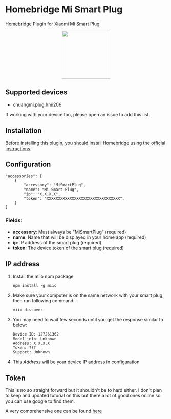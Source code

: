 # Homebridge Mi Smart Plug

[Homebridge](https://homebridge.io) Plugin for Xiaomi Mi Smart Plug
<p align="center">
<img src="https://github.com/szaboge/homebridge-mi-smart-plug/blob/main/assets/plug.png?raw=true" width="150">
</p>

## Supported devices
- chuangmi.plug.hmi206

If working with your device too, please open an issue to add this list.
## Installation

Before installing this plugin, you should install Homebridge using the [official instructions](https://github.com/homebridge/homebridge/wiki).
## Configuration

```
"accessories": [
    {
        "accessory": "MiSmartPlug",
        "name": "Mi Smart Plug",
        "ip": "X.X.X.X",
        "token": "XXXXXXXXXXXXXXXXXXXXXXXXXXXXXXXX",
    }
]
```

### Fields:
* **accessory**: Must always be "MiSmartPlug" (required)
* **name**: Name that will be displayed in your home app (required)
* **ip**: IP address of the smart plug (required)
* **token**: The device token of the smart plug (required)

## IP address

1. Install the miio npm package
    ```
    npm install -g miio
    ```
2. Make sure your computer is on the same network with your smart plug, then run following command.

   ```
   miio discover
   ```

3. You may need to wait few seconds until you get the response similar to below:

   ```
   Device ID: 127261362
   Model info: Unknown
   Address: X.X.X.X
   Token: ???
   Support: Unknown
   ```
4. This *Address* will be your device IP address in configuration

## Token
This is no so straight forward but it shouldn't be to hard either. I don't plan to keep and updated tutorial on this but there a lot of good ones online so you can use google to find them.

A very comprehensive one can be found [here](https://github.com/Maxmudjon/com.xiaomi-miio/blob/master/docs/obtain_token.md)
